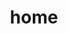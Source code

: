 ---
home: true
icon: home
title: home
heroImage: /logo.svg
heroText: Xiaomo Flower BASE
tagline: The Official Character of Class FIVE
actions:
  - text: Begin 💡
    link: /en/xm/
    type: primary

  - text: Behind..
    link: /en/behind/

features:
  - title: Extremely High Level
    details: Made by a Small Sunspot(as known as 小黑子)

  - title: Powerful Content
    details: Written By a Genius Artist

  - title: Lots of Rubbish
    details: You see , it's right here!

copyright: false
footer: MIT Licensed | Copyright © 2022--present wemsx
---